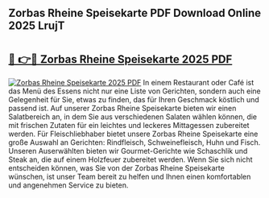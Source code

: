 ## Zorbas Rheine Speisekarte PDF Download Online 2025 LrujT

# <h2><a href="http://gc971ks.nevu.top/?p=Zorbas+Rheine+Speisekarte">🔗 👉🔴 Zorbas Rheine Speisekarte 2025 PDF</a></h2>

[![Zorbas Rheine Speisekarte 2025 PDF](https://i.imgur.com/dBaPXMq.png)](http://gc971ks.nevu.top/?p=Zorbas+Rheine+Speisekarte)
In einem Restaurant oder Café ist das Menü des Essens nicht nur eine Liste von Gerichten, sondern auch eine Gelegenheit für Sie, etwas zu finden, das für Ihren Geschmack köstlich und passend ist. Auf unserer Zorbas Rheine Speisekarte bieten wir einen Salatbereich an, in dem Sie aus verschiedenen Salaten wählen können, die mit frischen Zutaten für ein leichtes und leckeres Mittagessen zubereitet werden. Für Fleischliebhaber bietet unsere Zorbas Rheine Speisekarte eine große Auswahl an Gerichten: Rindfleisch, Schweinefleisch, Huhn und Fisch. Unseren Auserwählten bieten wir Gourmet-Gerichte wie Schaschlik und Steak an, die auf einem Holzfeuer zubereitet werden. Wenn Sie sich nicht entscheiden können, was Sie von der Zorbas Rheine Speisekarte wünschen, ist unser Team bereit zu helfen und Ihnen einen komfortablen und angenehmen Service zu bieten.
